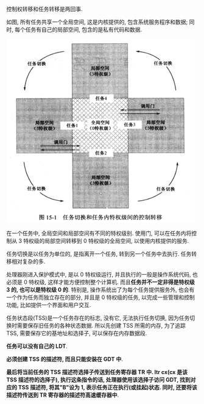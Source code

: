控制权转移和任务转移是两回事.

如图, 所有任务共享一个全局空间, 这是内核提供的, 包含系统服务程序和数据; 同时, 每个任务有自己的局部空间, 包含的是私有代码和数据.

![config](images/1.png)

在一个任务中, 全局空间和局部空间有不同的特权级别. 使用门, 可以在任务内将控制从 3 特权级的局部空间转移到 0 特权级的全局空间, 以使用内核提供的服务.

任务切换是以任务为单位的, 是指离开一个任务, 转到另一个任务中去执行. 任务转移相对复杂的多.

处理器刚进入保护模式中, 是以 0 特权级运行, 并且执行的一般是操作系统代码, 也必须是 0 特权级, 这样才能方便控制整个计算机. 而且**任务并不一定非得是特权级 3 的, 也可以是特权级 0 的**. 特别是, 操作系统出了为每个任务提供服务外, 也会有一个作为任务而独立存在的部分, 并且是 0 特权级的任务, 以完成一些管理和控制功能, 比如提供一个界面和用户交互.

任务状态段(TSS)是一个任务存在的标志, 没有它, 无法执行任务切换, 因为任务切换时需要保存旧任务的各种状态数据. 所以先创建 TSS 所需的内存, 为了追踪 TSS, 需要保存它的基地址和选择子, 可以保存在内存数据段.

**任务可以没有自己的 LDT**.

**必须创建 TSS 的描述符, 而且只能安装在 GDT 中**.

**最后将当前任务的 TSS 描述符选择子传送到任务寄存器 TR 中. ltr cx(cx 是该 TSS 描述符的选择子), 执行这条指令的话, 处理器使用该选择子访问 GDT, 找到对应的 TSS 描述符, 将其"B"设为 1, 表示任务正在执行(或挂起)状态. 同时, 还要将该描述符传送到 TR 寄存器的描述符高速缓存器中**.

